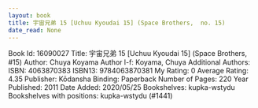```yaml
---
layout: book
title: 宇宙兄弟 15 [Uchuu Kyoudai 15] (Space Brothers,  no. 15)
date_read: None
---
```


Book Id: 16090027
Title: 宇宙兄弟 15 [Uchuu Kyoudai 15] (Space Brothers, #15)
Author: Chuya Koyama
Author l-f: Koyama, Chuya
Additional Authors: 
ISBN: 4063870383
ISBN13: 9784063870381
My Rating: 0
Average Rating: 4.35
Publisher: Kōdansha
Binding: Paperback
Number of Pages: 220
Year Published: 2011
Date Added: 2020/05/25
Bookshelves: kupka-wstydu
Bookshelves with positions: kupka-wstydu (#1441)

